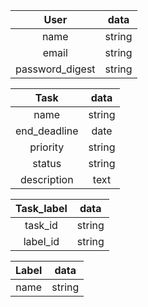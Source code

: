 |    User      |   data       |
|:------------:|:------------:|
| name         |string        |
| email        |string        |
|password_digest|string       |

|    Task      |   data       |
|:------------:|:------------:|
| name         |string        |
| end_deadline |date          |
| priority     |string        |
| status       |string        |
| description  |text          |

|   Task_label |   data       |
|:------------:|:------------:|
| task_id      |string        |
| label_id     |string        |

|   Label      |   data       |
|:------------:|:------------:|
| name         |string        |





